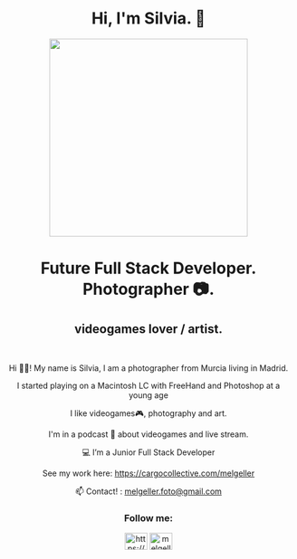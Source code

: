 <h1 align="center">Hi, I'm Silvia. 👋</h1>
<div align="center"><img width="350px" src="https://64.media.tumblr.com/fd9874264d332c87d228bf05043ba430/4a0e8aa9f3a7cd19-24/s540x810/7eb6e67ed56b6d7e925d1ac2412f58b823838826.gifv" /></div>
<h1 align="center">Future Full Stack Developer. Photographer 📷.</h1>
<h2 align="center">videogames lover / artist.</h2>

<br />

<p align ="center">Hi 👋🏻! My name is Silvia, I am a photographer from Murcia living in Madrid.

<p align ="center">I started playing on a Macintosh LC with FreeHand and Photoshop at a young age

<p align ="center">I like videogames🎮, photography and art. 

<p align ="center">I'm in a podcast 🎤 about videogames and live stream. </p>

<div align="center">
 
💻 I’m a Junior Full Stack Developer 

See my work here: https://cargocollective.com/melgeller

📫 Contact! : melgeller.foto@gmail.com

</div>

<h3 align="center">Follow me:</h3>
<p align="center">
<a href="https://www.linkedin.com/in/melgeller-foto/" target="blank"><img align="center" src="https://raw.githubusercontent.com/rahuldkjain/github-profile-readme-generator/master/src/images/icons/Social/linked-in-alt.svg" alt="https://www.linkedin.com/in/melgeller-foto/" height="30" width="40" /></a>
<a href="https://instagram.com/melgeller_" target="blank"><img align="center" src="https://raw.githubusercontent.com/rahuldkjain/github-profile-readme-generator/master/src/images/icons/Social/instagram.svg" alt="melgeller_" height="30" width="40" /></a>
</p>


 <br />
